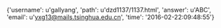 {'username': u'gallyang', 'path': u'dzd1137/1137.html', 'answer': u'ABC', 'email': u'yxg13@mails.tsinghua.edu.cn', 'time': '2016-02-22:09:48:55'}